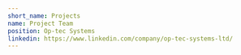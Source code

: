 ```yaml
---
short_name: Projects
name: Project Team
position: Op-tec Systems
linkedin: https://www.linkedin.com/company/op-tec-systems-ltd/
---
```

